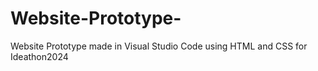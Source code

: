 # Website-Prototype-
Website Prototype made in Visual Studio Code using HTML and CSS for Ideathon2024
